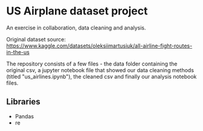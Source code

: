 # US Airplane dataset project
An exercise in collaboration, data cleaning and analysis.

Original dataset source: https://www.kaggle.com/datasets/oleksiimartusiuk/all-airline-fight-routes-in-the-us

The repository consists of a few files - the data folder containing the original csv, a jupyter notebook file that showed our data cleaning methods (titled "us_airlines.ipynb"), the cleaned csv and finally our analysis notebook files.

## Libraries
- Pandas
- re
